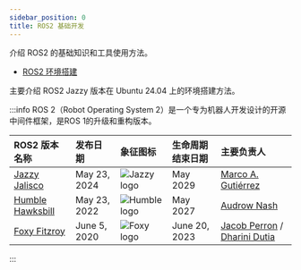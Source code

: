 ```yaml
---
sidebar_position: 0
title: ROS2 基础开发
---
```

介绍 ROS2 的基础知识和工具使用方法。

- [ROS2 环境搭建](/docs/ros2/ros2_base/01.env_install.md)

主要介绍 ROS2 Jazzy 版本在 Ubuntu 24.04 上的环境搭建方法。


:::info
ROS 2（Robot Operating System 2）是一个专为机器人开发设计的开源中间件框架，是ROS 1的升级和重构版本。

| ROS2 版本名称              | 发布日期      | 象征图标                            |   生命周期结束日期    | 主要负责人          |
| :------------------------ | :------------ | :---------------------------- | :---------------- | :----------------- |
| [Jazzy Jalisco](https://docs.ros.org/en/rolling/Releases/Release-Jazzy-Jalisco.html) | May 23, 2024 | ![Jazzy logo](https://docs.ros.org/en/rolling/_images/jazzy-small.png) | May 2029 | [Marco A. Gutiérrez](https://github.com/marcoag)|
| [Humble Hawksbill](https://docs.ros.org/en/rolling/Releases/Release-Humble-Hawksbill.html) | May 23, 2022 | ![Humble logo](https://docs.ros.org/en/rolling/_images/humble-small.png) | May 2027 | [Audrow Nash](https://github.com/audrow)|
| [Foxy Fitzroy](https://docs.ros.org/en/rolling/Releases/Release-Foxy-Fitzroy.html) | June 5, 2020 | ![Foxy logo](https://docs.ros.org/en/rolling/_images/foxy-small.png) | June 20, 2023 | [Jacob Perron](https://github.com/jacobperron) / [Dharini Dutia](https://github.com/quarkytale) |
:::